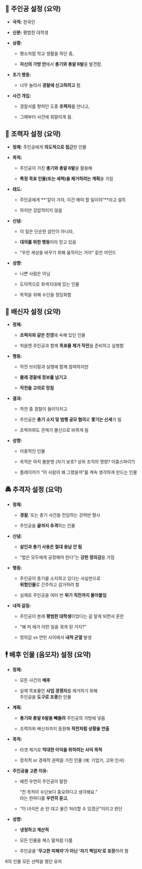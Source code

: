## **🎯 주인공 설정 (요약)**

* **국적:** 한국인

* **신분:** 평범한 대학생

* **상황:**

  * 평소처럼 학교 생활을 하던 중,

  * **자신의 가방 안**에서 **총기와 총알 6발**을 발견함.

* **초기 행동:**

  * 너무 놀라서 **경찰에 신고하려고** 함.

* **사건 개입:**

  * 경찰서를 향하던 도중 **조력자**를 만나고,

  * 그때부터 사건에 휘말리게 됨.

## 

## 

## 

## 

## 

## 

## 

## 

## 

## **🧭 조력자 설정 (요약)**

* **정체:** 주인공에게 **의도적으로 접근**한 인물

* **목적:**

  * 주인공이 가진 **총기와 총알 6발**을 활용해

  * **특정 목표 인물(또는 세력)을 제거하려는 계획**을 가짐

* **태도:**

  * 주인공에게 \*\*“같이 가자, 이건 해야 할 일이야”\*\*라고 설득

  * 하지만 강압적이지 않음

* **신념:**

  * 이 일은 단순한 살인이 아니라,

  * **대의를 위한 행동**이라 믿고 있음

  * "우린 세상을 바꾸기 위해 움직이는 거야" 같은 마인드

* **성향:**

  * 나쁜 사람은 아님

  * 도덕적으로 회색지대에 있는 인물

  * 목적을 위해 수단을 정당화함

## 

## 

## 

## 

## 

## 

## **🦂 배신자 설정 (요약)**

* **정체:**

  * **조력자와 같은 진영**에 속해 있던 인물

  * 처음엔 주인공과 함께 **목표물 제거 작전**을 준비하고 실행함

* **행동:**

  * 작전 브리핑과 실행에 함께 참여하지만

  * **몰래 경찰에 정보를 넘기고**

  * **작전을 고의로 망침**

* **결과:**

  * 작전 중 경찰이 들이닥치고

  * 주인공은 **총기 소지 및 범행 공모 혐의**로 **쫓기는 신세**가 됨

  * 조력자와도 관계가 불신으로 바뀌게 됨

* **성향:**

  * 이중적인 인물

  * 목적은 아직 불분명 (자기 보호? 상위 조직의 명령? 이중스파이?)

  * 플레이어가 “이 사람이 왜 그랬을까”를 계속 생각하게 만드는 인물

## 

## 

## 

## 

## 

## 

## **🚔 추격자 설정 (요약)**

* **정체:**

  * **경찰**, 또는 총기 사건을 전담하는 강력반 형사

  * 주인공을 **끝까지 추격**하는 인물

* **신념:**

  * **살인과 총기 사용은 절대 용납 안 됨**

  * “법은 모두에게 공정해야 한다”는 **강한 정의감**을 가짐

* **행동:**

  * 주인공이 총기를 소지하고 있다는 사실만으로  
     **위험인물**로 간주하고 검거하려 함

  * 실제로 주인공을 여러 번 **위기 직전까지 몰아붙임**

* **내적 갈등:**

  * 주인공이 본래 **평범한 대학생**이었다는 걸 알게 되면서 혼란

  * “왜 저 애가 이런 일을 겪게 된 거지?”

  * 정의감 vs 연민 사이에서 **내적 균열** 발생

## **🕴 배후 인물 (음모자) 설정 (요약)**

* **정체:**

  * 모든 사건의 **배후**

  * 실제 목표물인 **사업 경쟁자**를 제거하기 위해  
     주인공을 **도구로 조종**한 인물

* **계획:**

  * **총기와 총알 6발을 빼돌려** 주인공의 가방에 넣음

  * 조력자와 배신자까지 동원해 **작전처럼 상황을 연출**

* **목적:**

  * 타겟 제거로 **막대한 이익을 취하려는 사익 목적**

  * 정치적 or 경제적 권력을 가진 인물 (예: 기업가, 고위 인사)

* **주인공을 고른 이유:**

  * 예전 우연히 주인공이 말한

     “전 목적이 수단보다 중요하다고 생각해요.”  
     라는 한마디를 **우연히 듣고**,

  * “이 녀석은 손 안 대고 물건 처리할 수 있겠군”이라고 판단

* **성향:**

  * **냉정하고 계산적**

  * 모든 인물을 체스 말처럼 다룸

  * 주인공을 **‘무고한 피해자’가 아닌 ‘자기 책임자’로 포장**하려 함

6의 인물 모든 선택을 했던 유저

